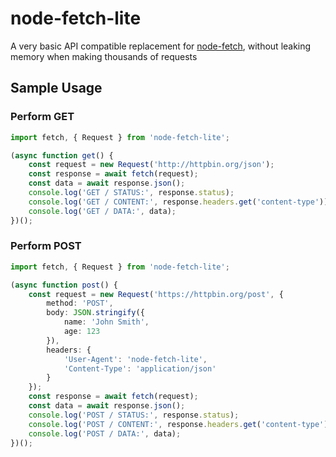 # node-fetch-lite

A very basic API compatible replacement for [node-fetch](https://www.npmjs.com/package/node-fetch), without leaking memory when making thousands of requests

## Sample Usage

### Perform GET
```typescript
import fetch, { Request } from 'node-fetch-lite';

(async function get() {
    const request = new Request('http://httpbin.org/json');
    const response = await fetch(request);
    const data = await response.json();
    console.log('GET / STATUS:', response.status);
    console.log('GET / CONTENT:', response.headers.get('content-type'));
    console.log('GET / DATA:', data);
})();
```

### Perform POST
```typescript
import fetch, { Request } from 'node-fetch-lite';

(async function post() {
    const request = new Request('https://httpbin.org/post', {
        method: 'POST',
        body: JSON.stringify({
            name: 'John Smith',
            age: 123
        }),
        headers: {
            'User-Agent': 'node-fetch-lite',
            'Content-Type': 'application/json'
        }
    });
    const response = await fetch(request);
    const data = await response.json();
    console.log('POST / STATUS:', response.status);
    console.log('POST / CONTENT:', response.headers.get('content-type'));
    console.log('POST / DATA:', data);
})();
```